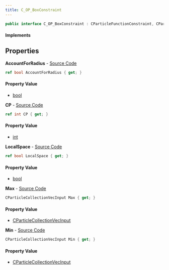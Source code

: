 ```yaml
---
title: C_OP_BoxConstraint
---
```


```csharp
public interface C_OP_BoxConstraint : CParticleFunctionConstraint, CParticleFunction, ISchemaClass<CParticleFunction>, ISchemaClass<CParticleFunctionConstraint>, ISchemaClass<C_OP_BoxConstraint>, ISchemaField, ISchemaClass, INativeHandle
```

#### Implements

## Properties

**AccountForRadius** - [Source Code](https://github.com/swiftly-solution/swiftlys2/blob/main/managed/src/SwiftlyS2.Generated/Schemas/Interfaces/C_OP_BoxConstraint.cs#L24)

```csharp
ref bool AccountForRadius { get; }
```

#### Property Value

- [bool](https://learn.microsoft.com/dotnet/api/system.boolean)

**CP** - [Source Code](https://github.com/swiftly-solution/swiftlys2/blob/main/managed/src/SwiftlyS2.Generated/Schemas/Interfaces/C_OP_BoxConstraint.cs#L20)

```csharp
ref int CP { get; }
```

#### Property Value

- [int](https://learn.microsoft.com/dotnet/api/system.int32)

**LocalSpace** - [Source Code](https://github.com/swiftly-solution/swiftlys2/blob/main/managed/src/SwiftlyS2.Generated/Schemas/Interfaces/C_OP_BoxConstraint.cs#L22)

```csharp
ref bool LocalSpace { get; }
```

#### Property Value

- [bool](https://learn.microsoft.com/dotnet/api/system.boolean)

**Max** - [Source Code](https://github.com/swiftly-solution/swiftlys2/blob/main/managed/src/SwiftlyS2.Generated/Schemas/Interfaces/C_OP_BoxConstraint.cs#L18)

```csharp
CParticleCollectionVecInput Max { get; }
```

#### Property Value

- [CParticleCollectionVecInput](/docs/api/shared/schemadefinitions/cparticlecollectionvecinput)

**Min** - [Source Code](https://github.com/swiftly-solution/swiftlys2/blob/main/managed/src/SwiftlyS2.Generated/Schemas/Interfaces/C_OP_BoxConstraint.cs#L16)

```csharp
CParticleCollectionVecInput Min { get; }
```

#### Property Value

- [CParticleCollectionVecInput](/docs/api/shared/schemadefinitions/cparticlecollectionvecinput)

